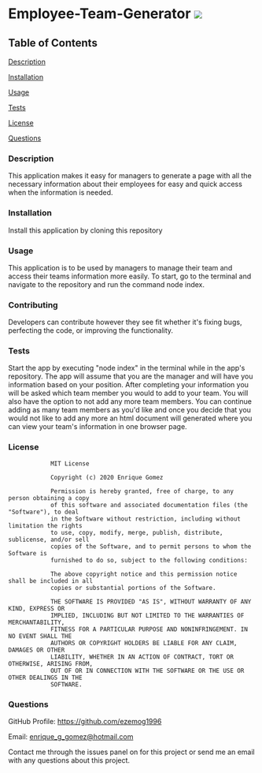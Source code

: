 # Employee-Team-Generator ![](https://img.shields.io/badge/license-MIT-green)

## Table of Contents

[Description](https://github.com/ezemog1996/Employee-Team-Generator#description)

[Installation](https://github.com/ezemog1996/Employee-Team-Generator#installation)

[Usage](https://github.com/ezemog1996/Employee-Team-Generator#usage)

[Tests](https://github.com/ezemog1996/Employee-Team-Generator#tests)

[License](https://github.com/ezemog1996/Employee-Team-Generator#license)

[Questions](https://github.com/ezemog1996/Employee-Team-Generator#questions)

### Description

This application makes it easy for managers to generate a page with all the necessary information about their employees for easy and quick access when the information is needed.

### Installation

Install this application by cloning this repository

### Usage

This application is to be used by managers to manage their team and access their teams information more easily. To start, go to the terminal and navigate to the repository and run the command node index.

### Contributing

Developers can contribute however they see fit whether it's fixing bugs, perfecting the code, or improving the functionality.

### Tests

Start the app by executing "node index" in the terminal while in the app's repository. The app will assume that you are the manager and will have you information based on your position. After completing your information you will be asked which team member you would to add to your team. You will also have the option to not add any more team members. You can continue adding as many team members as you'd like and once you decide that you would not like to add any more an html document will generated where you can view your team's information in one browser page.

### License


                MIT License

                Copyright (c) 2020 Enrique Gomez
                
                Permission is hereby granted, free of charge, to any person obtaining a copy
                of this software and associated documentation files (the "Software"), to deal
                in the Software without restriction, including without limitation the rights
                to use, copy, modify, merge, publish, distribute, sublicense, and/or sell
                copies of the Software, and to permit persons to whom the Software is
                furnished to do so, subject to the following conditions:
                
                The above copyright notice and this permission notice shall be included in all
                copies or substantial portions of the Software.
                
                THE SOFTWARE IS PROVIDED "AS IS", WITHOUT WARRANTY OF ANY KIND, EXPRESS OR
                IMPLIED, INCLUDING BUT NOT LIMITED TO THE WARRANTIES OF MERCHANTABILITY,
                FITNESS FOR A PARTICULAR PURPOSE AND NONINFRINGEMENT. IN NO EVENT SHALL THE
                AUTHORS OR COPYRIGHT HOLDERS BE LIABLE FOR ANY CLAIM, DAMAGES OR OTHER
                LIABILITY, WHETHER IN AN ACTION OF CONTRACT, TORT OR OTHERWISE, ARISING FROM,
                OUT OF OR IN CONNECTION WITH THE SOFTWARE OR THE USE OR OTHER DEALINGS IN THE
                SOFTWARE.

### Questions

GitHub Profile: https://github.com/ezemog1996

Email: enrique_g_gomez@hotmail.com 

Contact me through the issues panel on for this project or send me an email with any questions about this project.
